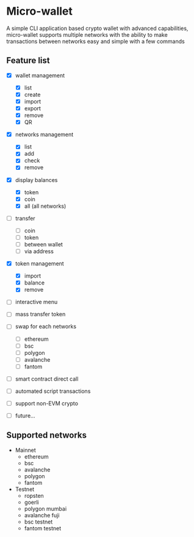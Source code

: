 
# Micro-wallet

A simple CLI application based crypto wallet with advanced capabilities, micro-wallet supports multiple networks with the ability to make transactions between networks easy and simple with a few commands

## Feature list
- [x] wallet management
  - [x] list
  - [x] create
  - [x] import
  - [x] export
  - [x] remove
  - [x] QR
- [x] networks management
  - [x] list
  - [x] add
  - [x] check
  - [x] remove
- [x] display balances
  - [x] token
  - [x] coin
  - [x] all (all networks)
- [ ] transfer
  - [ ] coin
  - [ ] token
  - [ ] between wallet
  - [ ] via address
- [x] token management
  - [x] import
  - [x] balance
  - [x] remove
- [ ] interactive menu
- [ ] mass transfer token
- [ ] swap for each networks
  - [ ] ethereum
  - [ ] bsc
  - [ ] polygon
  - [ ] avalanche
  - [ ] fantom
- [ ] smart contract direct call
- [ ] automated script transactions
- [ ] support non-EVM crypto
- [ ] future...


## Supported networks
- Mainnet
  - ethereum
  - bsc
  - avalanche
  - polygon
  - fantom
- Testnet
  - ropsten
  - goerli
  - polygon mumbai
  - avalanche fuji
  - bsc testnet
  - fantom testnet
